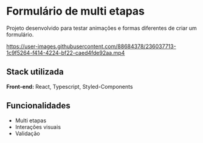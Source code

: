 # Formulário de multi etapas

Projeto desenvolvido para testar animações e formas diferentes de criar um formulário.

https://user-images.githubusercontent.com/88684378/236037713-1c9f5264-f414-4224-bf22-caed4fde92aa.mp4

## Stack utilizada

**Front-end:** React, Typescript, Styled-Components


## Funcionalidades

- Multi etapas
- Interações visuais
- Validação
